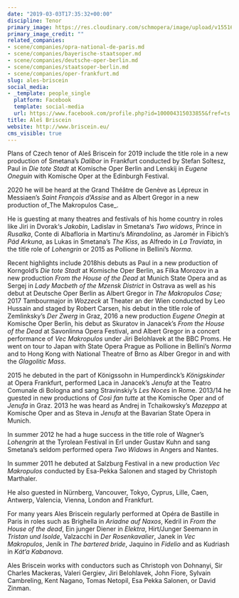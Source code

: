 ```yaml
---
date: "2019-03-03T17:35:32+00:00"
discipline: Tenor
primary_image: https://res.cloudinary.com/schmopera/image/upload/v1551634443/media/2019/03/AlesBriscein.jpg
primary_image_credit: ""
related_companies:
- scene/companies/opra-national-de-paris.md
- scene/companies/bayerische-staatsoper.md
- scene/companies/deutsche-oper-berlin.md
- scene/companies/staatsoper-berlin.md
- scene/companies/oper-frankfurt.md
slug: ales-briscein
social_media:
- _template: people_single
  platform: Facebook
  template: social-media
  url: https://www.facebook.com/profile.php?id=100004315033855&fref=ts
title: Aleš Briscein
website: http://www.briscein.eu/
cms_visible: true
---
```

Plans of Czech tenor of Aleš Briscein for 2019 include the title role in a new production of Smetana’s _Dalibor_ in Frankfurt conducted by Stefan Soltesz, Paul in _Die tote Stadt_ at Komische Oper Berlin and Lenskij in _Eugene Oneguin_ with Komische Oper at the Edinburgh Festival.

2020 he will be heard at the Grand Théâtre de Genève as Lépreux in Messiaen’s _Saint François d’Assise_ and as Albert Gregor in a new production of_The Makropulos Case_.

He is guesting at many theatres and festivals of his home country in roles like Jiri in Dvorak‘s _Jakobin_, Ladislav in Smetana‘s _Two widows_, Prince in _Rusalka_, Conte di Albafloria in Martinu‘s _Mirandolina_, as Jaromér in Fibich’s _Pád Arkuna_, as Lukas in Smetana’s _The Kiss_, as Alfredo in _La Traviata_, in the title role of _Lohengrin_ or 2015 as Pollione in Bellini’s _Norma_.

Recent highlights include 2018his debuts as Paul in a new production of Korngold’s _Die tote Stadt_ at Komische Oper Berlin, as Filka Morozov in a new production _From the House of the Dead_ at Munich State Opera and as Sergej in _Lady Macbeth of the Mzensk District_ in Ostrava as well as his debut at Deutsche Oper Berlin as Albert Gregor in _The Makropulos Case;_ 2017 Tambourmajor in _Wozzeck_ at Theater an der Wien conducted by Leo Hussain and staged by Robert Carsen, his debut in the title role of Zemlinksky’s _Der Zwerg_ in Graz, 2016 a new production _Eugene Onegin_ at Komische Oper Berlin, his debut as Skuratov in Janacek’s _From the House of the Dead_ at Savonlinna Opera Festival, and Albert Gregor in a concert performance of _Vec Makropulos_ under Jiri Belohlavek at the BBC Proms. He went on tour to Japan with State Opera Prague as Pollione in Bellini’s _Norma_ and to Hong Kong with National Theatre of Brno as Alber Gregor in and with the _Glagolitic Mass_.

2015 he debuted in the part of Königssohn in Humperdinck’s _Königskinder_ at Opera Frankfurt, performed Laca in Janacek’s _Jenufa_ at the Teatro Comunale di Bologna and sang Stravinskiy’s _Les Noces_ in Rome. 2013/14 he guested in new productions of _Così fan tutte_ at the Komische Oper and of _Jenufa_ in Graz. 2013 he was heard as Andrej in Tchaikowsky’s _Mazeppa_ at Komische Oper and as Steva in _Jenufa_ at the Bavarian State Opera in Munich.

In summer 2012 he had a huge success in the title role of Wagner’s _Lohengrin_ at the Tyrolean Festival in Erl under Gustav Kuhn and sang Smetana’s seldom performed opera _Two Widows_ in Angers and Nantes.

In summer 2011 he debuted at Salzburg Festival in a new production _Vec Makropulos_ conducted by Esa-Pekka Salonen and staged by Christoph Marthaler.

He also guested in Nürnberg, Vancouver, Tokyo, Cyprus, Lille, Caen, Antwerp, Valencia, Vienna, London and Frankfurt.

For many years Ales Briscein regularly performed at Opéra de Bastille in Paris in roles such as Brighella in _Ariadne auf Naxos_, Kedril in _From the House of the dead_, Ein junger Diener in _Elektra_, Hirt/Junger Seemann in _Tristan und Isolde_, Valzacchi in _Der Rosenkavalier_, Janek in _Vec Makropulos_, Jeník in _The bartered bride_, Jaquino in _Fidelio_ and as Kudriash in _Kát‘a Kabanova_.

Ales Briscein works with conductors such as Christoph von Dohnanyi, Sir Charles Mackeras, Valeri Gergiev, Jiri Belohlavek, John Fiore, Sylvain Cambreling, Kent Nagano, Tomas Netopil, Esa Pekka Salonen, or David Zinman.